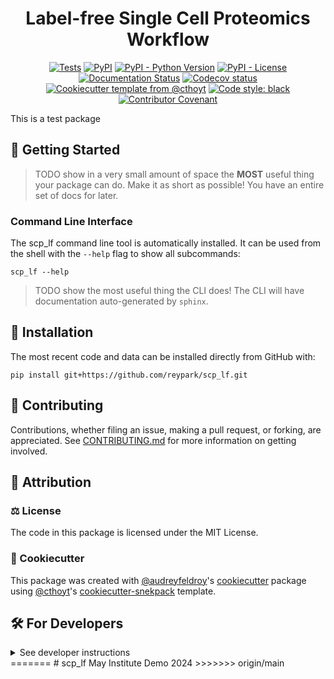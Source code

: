<!--
<p align="center">
  <img src="https://github.com/reypark/scp_lf/raw/main/docs/source/logo.png" height="150">
</p>
-->

<h1 align="center">
  Label-free Single Cell Proteomics Workflow
</h1>

<p align="center">
    <a href="https://github.com/reypark/scp_lf/actions/workflows/tests.yml">
        <img alt="Tests" src="https://github.com/reypark/scp_lf/actions/workflows/tests.yml/badge.svg" /></a>
    <a href="https://pypi.org/project/scp_lf">
        <img alt="PyPI" src="https://img.shields.io/pypi/v/scp_lf" /></a>
    <a href="https://pypi.org/project/scp_lf">
        <img alt="PyPI - Python Version" src="https://img.shields.io/pypi/pyversions/scp_lf" /></a>
    <a href="https://github.com/reypark/scp_lf/blob/main/LICENSE">
        <img alt="PyPI - License" src="https://img.shields.io/pypi/l/scp_lf" /></a>
    <a href='https://scp_lf.readthedocs.io/en/latest/?badge=latest'>
        <img src='https://readthedocs.org/projects/scp_lf/badge/?version=latest' alt='Documentation Status' /></a>
    <a href="https://codecov.io/gh/reypark/scp_lf/branch/main">
        <img src="https://codecov.io/gh/reypark/scp_lf/branch/main/graph/badge.svg" alt="Codecov status" /></a>  
    <a href="https://github.com/cthoyt/cookiecutter-python-package">
        <img alt="Cookiecutter template from @cthoyt" src="https://img.shields.io/badge/Cookiecutter-snekpack-blue" /></a>
    <a href='https://github.com/psf/black'>
        <img src='https://img.shields.io/badge/code%20style-black-000000.svg' alt='Code style: black' /></a>
    <a href="https://github.com/reypark/scp_lf/blob/main/.github/CODE_OF_CONDUCT.md">
        <img src="https://img.shields.io/badge/Contributor%20Covenant-2.1-4baaaa.svg" alt="Contributor Covenant"/></a>
</p>

This is a test package

## 💪 Getting Started

> TODO show in a very small amount of space the **MOST** useful thing your package can do.
> Make it as short as possible! You have an entire set of docs for later.

### Command Line Interface

The scp_lf command line tool is automatically installed. It can
be used from the shell with the `--help` flag to show all subcommands:

```shell
scp_lf --help
```

> TODO show the most useful thing the CLI does! The CLI will have documentation auto-generated
> by `sphinx`.

## 🚀 Installation

<!-- Uncomment this section after your first ``tox -e finish``
The most recent release can be installed from
[PyPI](https://pypi.org/project/scp_lf/) with:

```shell
pip install scp_lf
```
-->

The most recent code and data can be installed directly from GitHub with:

```shell
pip install git+https://github.com/reypark/scp_lf.git
```

## 👐 Contributing

Contributions, whether filing an issue, making a pull request, or forking, are appreciated. See
[CONTRIBUTING.md](https://github.com/reypark/scp_lf/blob/master/.github/CONTRIBUTING.md)
for more information on getting involved.

## 👋 Attribution

### ⚖️ License

The code in this package is licensed under the MIT License.

<!--
### 📖 Citation

Citation goes here!
-->

<!--
### 🎁 Support

This project has been supported by the following organizations (in alphabetical order):

- [Biopragmatics Lab](https://biopragmatics.github.io)

-->

<!--
### 💰 Funding

This project has been supported by the following grants:

| Funding Body  | Program                                                      | Grant Number |
|---------------|--------------------------------------------------------------|--------------|
| Funder        | [Grant Name (GRANT-ACRONYM)](https://example.com/grant-link) | ABCXYZ       |
-->

### 🍪 Cookiecutter

This package was created with [@audreyfeldroy](https://github.com/audreyfeldroy)'s
[cookiecutter](https://github.com/cookiecutter/cookiecutter) package using [@cthoyt](https://github.com/cthoyt)'s
[cookiecutter-snekpack](https://github.com/cthoyt/cookiecutter-snekpack) template.

## 🛠️ For Developers

<details>
  <summary>See developer instructions</summary>

The final section of the README is for if you want to get involved by making a code contribution.

### Development Installation

To install in development mode, use the following:

```bash
git clone git+https://github.com/reypark/scp_lf.git
cd scp_lf
pip install -e .
```

### Updating Package Boilerplate

This project uses `cruft` to keep boilerplate (i.e., configuration, contribution guidelines, documentation
configuration)
up-to-date with the upstream cookiecutter package. Update with the following:

```shell
pip install cruft
cruft update
```

More info on Cruft's update command is
available [here](https://github.com/cruft/cruft?tab=readme-ov-file#updating-a-project).

### 🥼 Testing

After cloning the repository and installing `tox` and `tox-uv` with `pip install tox tox-uv`,
the unit tests in the `tests/` folder can be run reproducibly with:

```shell
tox
```

Additionally, these tests are automatically re-run with each commit in a
[GitHub Action](https://github.com/reypark/scp_lf/actions?query=workflow%3ATests).

### 📖 Building the Documentation

The documentation can be built locally using the following:

```shell
git clone git+https://github.com/reypark/scp_lf.git
cd scp_lf
tox -e docs
open docs/build/html/index.html
``` 

The documentation automatically installs the package as well as the `docs`
extra specified in the [`setup.cfg`](setup.cfg). `sphinx` plugins
like `texext` can be added there. Additionally, they need to be added to the
`extensions` list in [`docs/source/conf.py`](docs/source/conf.py).

The documentation can be deployed to [ReadTheDocs](https://readthedocs.io) using
[this guide](https://docs.readthedocs.io/en/stable/intro/import-guide.html).
The [`.readthedocs.yml`](.readthedocs.yml) YAML file contains all the configuration you'll need.
You can also set up continuous integration on GitHub to check not only that
Sphinx can build the documentation in an isolated environment (i.e., with ``tox -e docs-test``)
but also that [ReadTheDocs can build it too](https://docs.readthedocs.io/en/stable/pull-requests.html).

### 📦 Making a Release

After installing the package in development mode and installing `tox` and `tox-uv` with `pip install tox tox-uv`,
the commands for making a new release are contained within the `finish` environment
in `tox.ini`. Run the following from the shell:

```shell
tox -e finish
```

This script does the following:

1. Uses [Bump2Version](https://github.com/c4urself/bump2version) to switch the version number in
   the `setup.cfg`, `CITATION.cff`, `src/scp_lf/version.py`,
   and [`docs/source/conf.py`](docs/source/conf.py) to not have the `-dev` suffix
2. Packages the code in both a tar archive and a wheel using [`build`](https://github.com/pypa/build)
3. Uploads to PyPI using [`twine`](https://github.com/pypa/twine). Be sure to have a `.pypirc` file
   configured to avoid the need for manual input at this step
4. Push to GitHub. You'll need to make a release going with the commit where the version was bumped.
5. Bump the version to the next patch. If you made big changes and want to bump the version by minor, you can
   use `tox -e bumpversion -- minor` after.

</details>
=======
# scp_lf
May Institute Demo 2024
>>>>>>> origin/main
